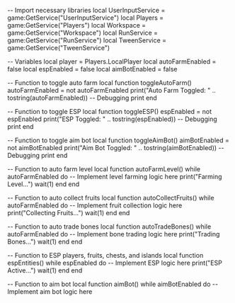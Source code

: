 -- Import necessary libraries
local UserInputService = game:GetService("UserInputService")
local Players = game:GetService("Players")
local Workspace = game:GetService("Workspace")
local RunService = game:GetService("RunService")
local TweenService = game:GetService("TweenService")

-- Variables
local player = Players.LocalPlayer
local autoFarmEnabled = false
local espEnabled = false
local aimBotEnabled = false

-- Function to toggle auto farm
local function toggleAutoFarm()
    autoFarmEnabled = not autoFarmEnabled
    print("Auto Farm Toggled: " .. tostring(autoFarmEnabled))  -- Debugging print
end

-- Function to toggle ESP
local function toggleESP()
    espEnabled = not espEnabled
    print("ESP Toggled: " .. tostring(espEnabled))  -- Debugging print
end

-- Function to toggle aim bot
local function toggleAimBot()
    aimBotEnabled = not aimBotEnabled
    print("Aim Bot Toggled: " .. tostring(aimBotEnabled))  -- Debugging print
end

-- Function to auto farm level
local function autoFarmLevel()
    while autoFarmEnabled do
        -- Implement level farming logic here
        print("Farming Level...")
        wait(1)
    end
end

-- Function to auto collect fruits
local function autoCollectFruits()
    while autoFarmEnabled do
        -- Implement fruit collection logic here
        print("Collecting Fruits...")
        wait(1)
    end
end

-- Function to auto trade bones
local function autoTradeBones()
    while autoFarmEnabled do
        -- Implement bone trading logic here
        print("Trading Bones...")
        wait(1)
    end
end

-- Function to ESP players, fruits, chests, and islands
local function espEntities()
    while espEnabled do
        -- Implement ESP logic here
        print("ESP Active...")
        wait(1)
    end
end

-- Function to aim bot
local function aimBot()
    while aimBotEnabled do
        -- Implement aim bot logic here
